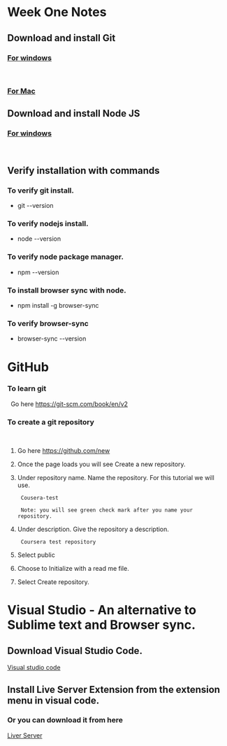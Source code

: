 # Week One Notes

## Download and install Git

### [For windows](https://git-scm.com/download/win)
 
### [For Mac](https://git-scm.com/download/mac)

## Download and install Node JS
### [For windows](https://nodejs.org/en/)
  
## Verify installation with commands

### To verify git install.
* git --version

### To verify nodejs install.
* node --version

### To verify node package manager.
* npm --version

### To install browser sync with node. 
* npm install -g browser-sync
 
### To verify browser-sync
* browser-sync --version
	 
# GitHub

### To learn git 
 
	Go here https://git-scm.com/book/en/v2
 
### To create a git repository
 
1. Go here https://github.com/new

1. Once the page loads you will see Create a new repository.

1. Under repository name. Name the repository. For this tutorial we will use. 

		Cousera-test

		Note: you will see green check mark after you name your repository.

1. Under description. Give the repository a description.

		Coursera test repository

1. Select public

1. Choose to Initialize with a read me file.
 
1. Select Create repository.

# Visual Studio - An alternative to Sublime text and Browser sync.

## Download Visual Studio Code. 
[Visual studio code](https://code.visualstudio.com/?wt.mc_id=DX_841432)
 
## Install Live Server Extension from the extension menu in visual code.

### Or you can download it from here
[Liver Server](https://marketplace.visualstudio.com/items?itemName=ritwickdey.LiveServer)



